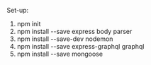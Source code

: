 Set-up:
1. npm init
2. npm install --save express body parser
3. npm install --save-dev nodemon
4. npm install --save express-graphql graphql
5. npm install --save mongoose
